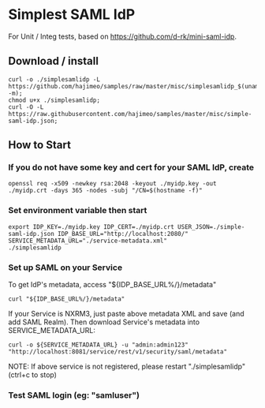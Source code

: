 # Simplest SAML IdP
For Unit / Integ tests, based on https://github.com/d-rk/mini-saml-idp.

## Download / install
```
curl -o ./simplesamlidp -L https://github.com/hajimeo/samples/raw/master/misc/simplesamlidp_$(uname)_$(uname -m);
chmod u+x ./simplesamlidp;
curl -O -L https://raw.githubusercontent.com/hajimeo/samples/master/misc/simple-saml-idp.json;
```

## How to Start
### If you do not have some key and cert for your SAML IdP, create
```
openssl req -x509 -newkey rsa:2048 -keyout ./myidp.key -out ./myidp.crt -days 365 -nodes -subj "/CN=$(hostname -f)"
```
### Set environment variable then start
```
export IDP_KEY=./myidp.key IDP_CERT=./myidp.crt USER_JSON=./simple-saml-idp.json IDP_BASE_URL="http://localhost:2080/" SERVICE_METADATA_URL="./service-metadata.xml"
./simplesamlidp
```
### Set up SAML on your Service
To get IdP's metadata, access "${IDP_BASE_URL%/}/metadata"
```
curl "${IDP_BASE_URL%/}/metadata"
```
If your Service is NXRM3, just paste above metadata XML and save (and add SAML Realm).
Then download Service's metadata into SERVICE_METADATA_URL:
```
curl -o ${SERVICE_METADATA_URL} -u "admin:admin123" "http://localhost:8081/service/rest/v1/security/saml/metadata"
```
NOTE: If above service is not registered, please restart "./simplesamlidp" (ctrl+c to stop)
### Test SAML login (eg: "samluser")

